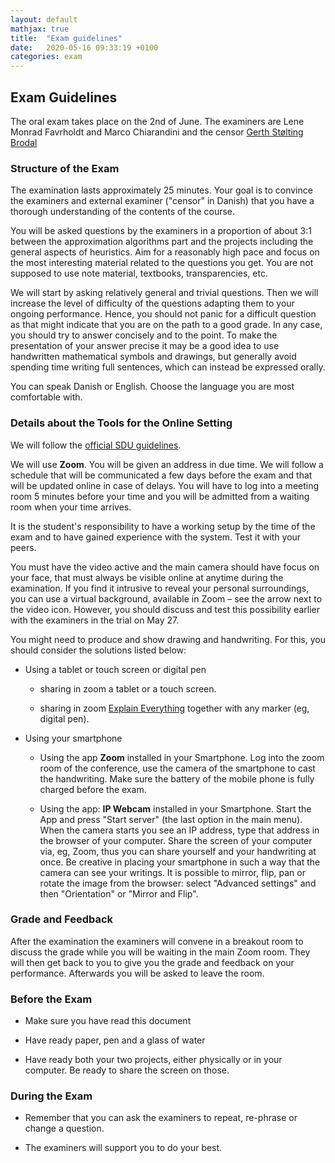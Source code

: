 ```yaml
---
layout: default
mathjax: true
title:  "Exam guidelines"
date:   2020-05-16 09:33:19 +0100
categories: exam
---
```





## Exam Guidelines


The oral exam takes place on the 2nd of June. The examiners are Lene
Monrad Favrholdt and Marco Chiarandini and the censor [Gerth Stølting
Brodal](https://www.cs.au.dk/~gerth/)


### Structure of the Exam

The examination lasts approximately 25 minutes. Your goal is to
convince the examiners and external examiner ("censor" in Danish) that
you have a thorough understanding of the contents of the course.

You will be asked questions by the examiners in a proportion of about
3:1 between the approximation algorithms part and the projects
including the general aspects of heuristics. Aim for a reasonably high
pace and focus on the most interesting material related to the
questions you get. You are not supposed to use note material,
textbooks, transparencies, etc.

We will start by asking relatively general and trivial questions. Then
we will increase the level of difficulty of the questions adapting
them to your ongoing performance. Hence, you should not panic for a
difficult question as that might indicate that you are on the path to
a good grade. In any case, you should try to answer concisely and to
the point. To make the presentation of your answer precise it may be a
good idea to use handwritten mathematical symbols and drawings, but
generally avoid spending time writing full sentences, which can
instead be expressed orally.

You can speak Danish or English. Choose the language you are most comfortable with.


### Details about the Tools for the Online Setting

We will follow the [official SDU
guidelines](https://mitsdu.dk/en/vejledning/studieregler/eksamen/mundtlig_proeve).

We will use **Zoom**. You will be given an address in due time.  We
will follow a schedule that will be communicated a few days before the
exam and that will be updated online in case of delays. You will have
to log into a meeting room 5 minutes before your time and you will be
admitted from a waiting room when your time arrives. 


It is the student's responsibility to have a working setup by the time of
the exam and to have gained experience with the system. Test it with
your peers.

You must have the video active and the main camera should have focus
on your face, that must always be visible online at anytime during the
examination. If you find it intrusive to reveal your personal
surroundings, you can use a virtual background, available in Zoom –
see the arrow next to the video icon. However, you should discuss and
test this possibility earlier with the examiners in the trial on May
27.

You might need to produce and show drawing and
handwriting. For this, you should consider the solutions listed below:



* Using a tablet or touch screen or digital pen

  * sharing in zoom a tablet or a touch screen.

  * sharing in zoom [Explain
    Everything](https://whiteboard.explaineverything.com/) together
    with any marker (eg, digital pen).



* Using your smartphone

  * Using the app **Zoom** installed in your Smartphone. Log into the
    zoom room of the conference, use the camera of the smartphone to
    cast the handwriting. Make sure the battery of the mobile phone is
    fully charged before the exam.

  * Using the app: **IP Webcam** installed in your Smartphone. Start
    the App and press "Start server" (the last option in the main
    menu). When the camera starts you see an IP address, type that
    address in the browser of your computer. Share the screen of your
    computer via, eg, Zoom, thus you can share yourself and
    your handwriting at once. Be creative in placing your smartphone
    in such a way that the camera can see your writings. It is
    possible to mirror, flip, pan or rotate the image from the
    browser: select "Advanced settings" and then "Orientation" or
    "Mirror and Flip".



### Grade and Feedback

After the examination the examiners will convene in a breakout room to
discuss the grade while you will be waiting in the main Zoom
room. They will then get back to you to give you the grade and
feedback on your performance. Afterwards you will be asked to leave
the room.



### Before the Exam

* Make sure you have read this document

* Have ready paper, pen and a glass of water

* Have ready both your two projects, either physically or in your computer. Be ready to share the screen on those.


### During the Exam

* Remember that you can ask the examiners to repeat, re-phrase or
  change a question.

* The examiners will support you to do your best.





